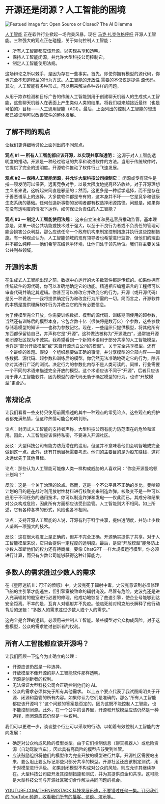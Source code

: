 # 开源还是闭源？人工智能的困境

![Featued image for: Open Source or Closed? The AI Dilemma](https://cdn.thenewstack.io/media/2024/07/6219faea-landscape-4701725_1280-1024x682.jpg)

[人工智能](https://thenewstack.io/ai/) 正在软件行业掀起一场完美风暴，现在 [马克·扎克伯格呼吁](https://about.fb.com/news/2024/07/open-source-ai-is-the-path-forward/) 开源人工智能。三种强大的观点正在碰撞，关于如何控制人工智能：

- 所有人工智能都应该开源，以实现共享和透明。
- 保持人工智能闭源，并允许大型科技公司控制它。
- 制定人工智能使用法规。

这场辩论之所以棘手，是因为存在一些事实。首先，即使你拥有模型的源代码，你也完全不知道模型的行为方式。[人工智能的开放性](https://thenewstack.io/open-source-ai-osi-wrestles-with-a-definition/) 需要的不仅仅是提供 [源代码](https://thenewstack.io/back-to-the-basics-understanding-source-code/)。其次，人工智能有多种形式，可以用来解决各种各样的问题。

从用于欺诈检测和目标广告的传统人工智能到用于创建聊天机器人的生成式人工智能，这些聊天机器人在表面上产生类似人类的结果，将我们越来越接近最终（也是可怕的）目标——人工通用智能（AGI）。最后，上面列出的控制人工智能的想法都已被证明可以改善软件的整体发展。

## 了解不同的观点

让我们更详细地讨论上面列出的不同观点。

**观点 #1 — 所有人工智能都应该开源，以实现共享和透明：** 这源于对人工智能透明度的推动。开源是一种经过验证的共享和改进软件的方法。当用于传统软件时，它提供了完全的透明度。开源软件推动了软件行业飞速发展。

**观点 #2 — 保持人工智能闭源，并允许大型科技公司控制它：** 闭源或专有软件是指一项发明可以保密，远离竞争对手，以最大限度地提高经济收益。对于开源理想主义者来说，这听起来简直是邪恶的；然而，这更多是一种哲学选择，而不是存在于善恶谱系上的选择。大多数软件都是专有的，这本身并不坏——它是竞争和健康生态系统的基础。任何创造新事物的发明者都有权选择闭源路径。问题是，如果你在没有透明度的情况下运作，如何保证负责任的人工智能？

**观点 #3 — 制定人工智能使用法规：** 这来自立法者和民选官员推动监管。基本理念是，如果一项公共功能或技术过于强大，以至于不良行为者或不负责任的管理可能会损害公众利益，那么应该任命一个政府机构来制定控制措施并执行这些控制措施。有一种观点认为，人工智能领域的现有领导者也希望进行监管，但他们的理由并不那么纯粹——他们希望冻结竞争环境，让他们处于领先地位。我们将主要关注公共利益领域。

## 开源的本质

在生成式人工智能出现之前，数据中心运行的大多数软件都是传统的。如果你拥有传统软件的源代码，你可以准确地确定它的功能。精通相应编程语言的工程师可以审查代码并确定其逻辑。你甚至可以修改它并改变它的行为。开源（或开源代码）是另一种说法——我将提供确定行为和改变行为所需的一切。简而言之，开源软件的本质是提供理解软件行为并改变它的所有必要信息。

为了使模型完全开放，你需要训练数据、模型的源代码、训练期间使用的超参数，当然还有训练后的模型本身，它包含数十亿（很快将是数万亿）个参数，这些参数存储着模型的知识——也称为参数记忆。现在，一些组织只提供模型，将其他所有东西都保留给自己，并声称它是“开源”。这种做法被称为“开源洗白”，通常被开源和闭源社区视为不诚实。我希望看到一个新的术语用于部分共享的人工智能模型。也许是“部分开放模型”或“来自开源洗白公司的模型”。
关于完全共享模型，还有一个最终的难题。假设一个组织想要做正确的事情，并分享模型的全部内容——训练数据、源代码、超参数和训练后的模型。你仍然无法准确地确定它的行为，除非你对其进行广泛的测试。决定行为的参数化内存不是人类可读的。同样，行业需要一个不同的术语来描述完全开放的模型。这个术语应该不同于“开源”，后者只应该用于非人工智能软件，因为模型的源代码无助于确定模型的行为。也许“开放模型”更合适。

## 常规论点
让我们看看一些支持只使用前面描述的其中一种观点的常见论点。这些观点的拥护者都充满热情，但这种热情可能会影响判断。

论点：封闭式人工智能的支持者声称，大型科技公司有能力防范潜在的危险和滥用。因此，人工智能应该保持私密，不要进入开源社区。

反驳：大型科技公司有能力防范潜在的滥用，但这并不意味着他们会明智地或完全做到这一点。此外，还有其他目标需要考虑。他们的主要目的是为股东赚钱，这将永远优先于其他目标。

论点：那些认为人工智能可能像人类一样构成威胁的人喜欢问：“你会开源曼哈顿计划吗？”

反驳：这是一个关于治理的论点。然而，这是一个不公平且不正确的类比。曼哈顿计划的目的是在战时利用放射性材料进行核聚变来制造炸弹。核聚变不是一种可以应用于不同任务的通用技术。你可以制造炸弹和发电——仅此而已。其成分和结果对公众构成危险，因此所有方面都应该受到监管。人工智能则大不相同。如上所述，它有各种各样的形式，风险也各不相同。

论点：支持开源人工智能的人说，开源有利于科学共享，提供透明度，并防止少数人垄断一项强大的技术。

反驳：这在很大程度上是正确的，但并不完全正确。开源确实提供了共享。对于人工智能模型来说，它只会提供一定程度的透明度。最后，是否“开放模型”能够防止少数人垄断他们的权力还有待商榷。要像 ChatGPT 一样大规模运行模型，你必须进行计算，而只有少数公司能够获得这种计算能力。

## 多数人的需求胜过少数人的需求
在《星际迷航 II：可汗的愤怒》中，史波克死于辐射中毒。史波克意识到必须修理飞船的主引擎才能逃生，但引擎室被致命的辐射淹没。尽管有危险，史波克还是进入充满辐射的舱室进行必要的修理。他成功地恢复了曲速引擎，使企业号能够到达安全距离。不幸的是，瓦肯人对辐射并不免疫。他临死前对柯克船长解释了他行动背后的逻辑：“多数人的需求胜过少数人或个人的需求。”

这完全是合理的逻辑，必须用来控制人工智能。某些模型对公众构成风险。对于这些模型，公众的需求胜过创新者的权利。

## 所有人工智能都应该开源吗？
让我们回顾一下迄今为止确立的公理：

- 开源应该仍然是一种选择。
- 开放模型不像开源的非人工智能软件那样透明。
- 闭源是创新者的权利。
- 无法保证大型科技公司会正确控制他们的 AI。
- 公众的需求必须优先于所有其他需求。
以上五个要点代表了我试图阐明关于开源、闭源和监管的所有内容。如果你认为它们是准确的，那么“所有人工智能都应该开源吗？”这个问题的答案是否定的，因为这既不能控制人工智能，也不能控制闭源。此外，在一个公平的世界里，开源和开放模型应该仍然是一种选择，而闭源应该仍然是一种权利。

我们可以更进一步，谈谈整个行业可以采取的行动，以朝着有效控制人工智能的方向发展：

- 确定对公众构成风险的模型类型。由于它们控制信息（聊天机器人）或危险资源（自动驾驶汽车），因此具有高风险的模型应该受到监管。
- 应该鼓励组织将他们的模型作为完全开放的模型进行共享。开源社区需要站出来，要么阻止要么标记那些只部分共享的模型。开源社区还应该制定测试，用于对模型进行评级。
如果封闭模型不构成对公众的风险，则应允许其继续存在。大型科技公司应开发其控制措施和测试，并为其提供资金和共享。这可能是大型科技公司与开源社区密切合作解决共同问题的机会。

[YOUTUBE.COM/THENEWSTACK 科技发展迅速，不要错过任何一集。订阅我们的 YouTube 频道，收看我们所有的播客、访谈、演示等。](https://youtube.com/thenewstack?sub_confirmation=1)